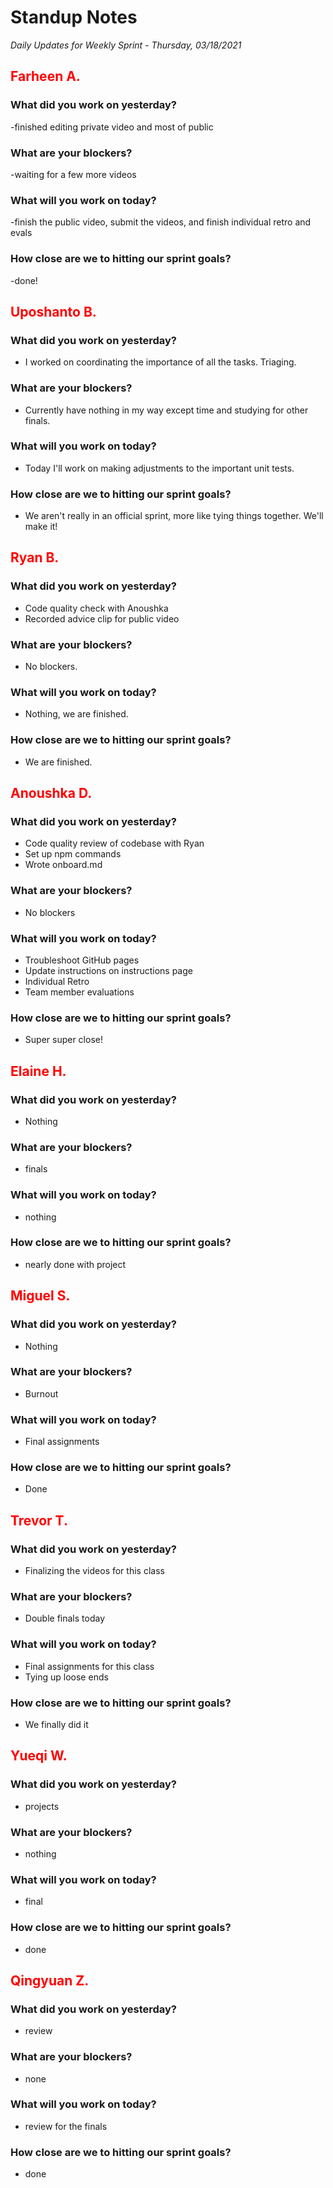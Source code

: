 # Standup Notes

_Daily Updates for Weekly Sprint - Thursday, 03/18/2021_

## <span style="color: red;">Farheen A.</span>

### What did you work on yesterday?

-finished editing private video and most of public

### What are your blockers?

-waiting for a few more videos 

### What will you work on today?

-finish the public video, submit the videos, and finish individual retro and evals

### How close are we to hitting our sprint goals?

-done!

## <span style="color: red;">Uposhanto B.</span>

### What did you work on yesterday?

- I worked on coordinating the importance of all the tasks. Triaging.

### What are your blockers?

- Currently have nothing in my way except time and studying for other finals.

### What will you work on today?

- Today I'll work on making adjustments to the important unit tests.

### How close are we to hitting our sprint goals?

- We aren't really in an official sprint, more like tying things together. We'll make it!

## <span style="color: red;">Ryan B.</span>

### What did you work on yesterday?

- Code quality check with Anoushka
- Recorded advice clip for public video

### What are your blockers?

- No blockers.

### What will you work on today?

- Nothing, we are finished.

### How close are we to hitting our sprint goals?

- We are finished.

## <span style="color: red;">Anoushka D.</span>

### What did you work on yesterday?

- Code quality review of codebase with Ryan
- Set up npm commands
- Wrote onboard.md

### What are your blockers?

- No blockers

### What will you work on today?

- Troubleshoot GitHub pages
- Update instructions on instructions page
- Individual Retro
- Team member evaluations

### How close are we to hitting our sprint goals?

- Super super close!

## <span style="color: red;">Elaine H.</span>

### What did you work on yesterday?

- Nothing

### What are your blockers?

- finals

### What will you work on today?

- nothing

### How close are we to hitting our sprint goals?

- nearly done with project

## <span style="color: red;">Miguel S.</span>

### What did you work on yesterday?

- Nothing

### What are your blockers?

- Burnout

### What will you work on today?

- Final assignments

### How close are we to hitting our sprint goals?

- Done

## <span style="color: red;">Trevor T.</span>

### What did you work on yesterday?

- Finalizing the videos for this class

### What are your blockers?

- Double finals today

### What will you work on today?

- Final assignments for this class
- Tying up loose ends

### How close are we to hitting our sprint goals?

- We finally did it

## <span style="color: red;">Yueqi W.</span>

### What did you work on yesterday?

- projects

### What are your blockers?

- nothing

### What will you work on today?

- final

### How close are we to hitting our sprint goals?

- done

## <span style="color: red;">Qingyuan Z.</span>

### What did you work on yesterday?

- review

### What are your blockers?

- none

### What will you work on today?
- review for the finals

### How close are we to hitting our sprint goals?

- done
